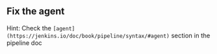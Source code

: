## Fix the agent

Hint:
Check the `[agent](https://jenkins.io/doc/book/pipeline/syntax/#agent)` section in the pipeline doc
